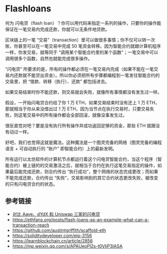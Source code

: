 # Flashloans

何为 闪电贷（flash loan）？你可以用代码来指定一系列的操作，只要你的操作能保证在一笔交易内完成还款，你就可以无条件地贷款。

区块链上的一笔 “交易”（transaction）里可以做很多事情；你不仅可以转一次账，你甚至可以在一笔交易中完成 50 笔资金转移。因为智能合约就跟计算机程序一样，你发交易，就等同于 “调用某个智能合约里的某个函数”；一笔交易中可以调用很多个函数，自然也就能完成很多操作。

“闪电贷” 所要求的是，所有的操作都必须在一笔交易内完成（如果不能在一笔交易内还款就不能贷出资金）。所以你必须把所有步骤都编程到一笔发往智能合约的交易里，把 “借款、转移（执行）、还款” 都包括进去。

如果交易结束时你不能还款，则交易就会失败，就像所有事情都没有发生过一样。

假设，一开始闪电贷合约给了你 1 万 ETH，如果交易结束时没有还上 1 万 ETH，那就相当于你从来没借出过 1 万 ETH，因为当节点在执行交易时，只要交易失败，则这笔交易中的所有操作都会全部回滚，就像没事发生过。

很反直觉对吧？要是没有执行所有操作并成功返回足够的资金，那些 ETH 就跟没有动过一样。

好吧，我们也觉得这就是魔法。这种魔法是一个图灵完备的网络（图灵完备的编程语言 + 可自动执行的 “账户” 即智能合约）上的最新发明。

所有运行以太坊软件的计算机节点都运行着这个闪电贷智能合约，当这个程序（智能合约）被上链的的交易激活之后，就相当于合约在执行这笔交易指定的操作，如果最后能完成还款，则合约传出 “执行成功”，整个网络的状态完成更改；而如果不能完成还款，合约传出 “失败”，交易影响到的其它合约状态更改失败，被改变的只有闪电贷合约的状态。

## 参考链接

- [对比 Aave、dYdX 和 Uniswap 三家的闪电贷](https://mp.weixin.qq.com/s/GSnb81C0vI6sgyrWpPqqwg)
- https://ethfans.org/posts/flash-loans-as-an-example-what-can-a-transaction-reach
- https://github.com/austintgriffith/scaffold-eth
- https://soliditydeveloper.com/eip-3156
- https://learnblockchain.cn/article/2856
- https://mp.weixin.qq.com/s/APAUeoPl2s-t0VIiP3IASA
